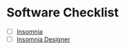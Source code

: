 # Software Checklist

 - [ ] [Insomnia](https://insomnia.rest/download/#windows)
 - [ ] [Insomnia Designer](https://insomnia.rest/download/#windows)
